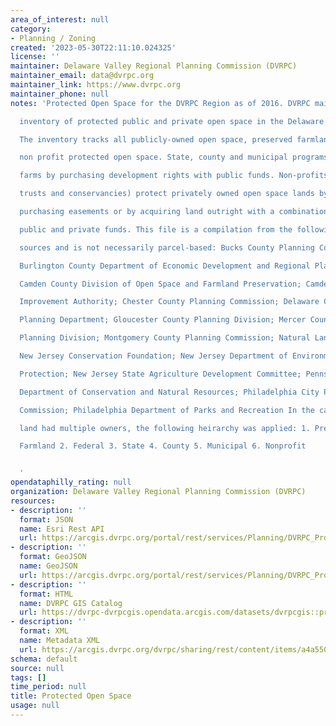 ```yaml
---
area_of_interest: null
category:
- Planning / Zoning
created: '2023-05-30T22:11:10.024325'
license: ''
maintainer: Delaware Valley Regional Planning Commission (DVRPC)
maintainer_email: data@dvrpc.org
maintainer_link: https://www.dvrpc.org
maintainer_phone: null
notes: 'Protected Open Space for the DVRPC Region as of 2016. DVRPC maintains an

  inventory of protected public and private open space in the Delaware Valley.

  The inventory tracks all publicly-owned open space, preserved farmland, and

  non profit protected open space. State, county and municipal programs preserve

  farms by purchasing development rights with public funds. Non-profits (land

  trusts and conservancies) protect privately owned open space lands by

  purchasing easements or by acquiring land outright with a combination of

  public and private funds. This file is a compilation from the following

  sources and is not necessarily parcel-based: Bucks County Planning Commission;

  Burlington County Department of Economic Development and Regional Planning;

  Camden County Division of Open Space and Farmland Preservation; Camden County

  Improvement Authority; Chester County Planning Commission; Delaware County

  Planning Department; Gloucester County Planning Division; Mercer County

  Planning Division; Montgomery County Planning Commission; Natural Lands Trust;

  New Jersey Conservation Foundation; New Jersey Department of Environmental

  Protection; New Jersey State Agriculture Development Committee; Pennsylvania

  Department of Conservation and Natural Resources; Philadelphia City Planning

  Commission; Philadelphia Department of Parks and Recreation In the cases where

  land had multiple owners, the following heirarchy was applied: 1. Preserved

  Farmland 2. Federal 3. State 4. County 5. Municipal 6. Nonprofit


  '
opendataphilly_rating: null
organization: Delaware Valley Regional Planning Commission (DVRPC)
resources:
- description: ''
  format: JSON
  name: Esri Rest API
  url: https://arcgis.dvrpc.org/portal/rest/services/Planning/DVRPC_ProtectedOpenSpace/FeatureServer/0
- description: ''
  format: GeoJSON
  name: GeoJSON
  url: https://arcgis.dvrpc.org/portal/rest/services/Planning/DVRPC_ProtectedOpenSpace/FeatureServer/0/query?where=1=1&outsr=4326&outfields=*&f=geojson
- description: ''
  format: HTML
  name: DVRPC GIS Catalog
  url: https://dvrpc-dvrpcgis.opendata.arcgis.com/datasets/dvrpcgis::protected-open-space
- description: ''
  format: XML
  name: Metadata XML
  url: https://arcgis.dvrpc.org/dvrpc/sharing/rest/content/items/a4a550915451475785c98bdac0e6e3c6/info/metadata/metadata.xml?format=default
schema: default
source: null
tags: []
time_period: null
title: Protected Open Space
usage: null
---
```

